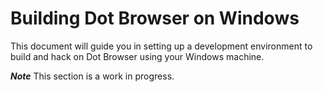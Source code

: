 # Building Dot Browser on Windows

This document will guide you in setting up a development environment to build and hack on Dot Browser using your Windows machine.

***Note*** This section is a work in progress.
